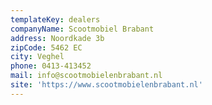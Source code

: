 ```yaml
---
templateKey: dealers
companyName: Scootmobiel Brabant
address: Noordkade 3b
zipCode: 5462 EC
city: Veghel
phone: 0413-413452
mail: info@scootmobielenbrabant.nl
site: 'https://www.scootmobielenbrabant.nl'
---
```


